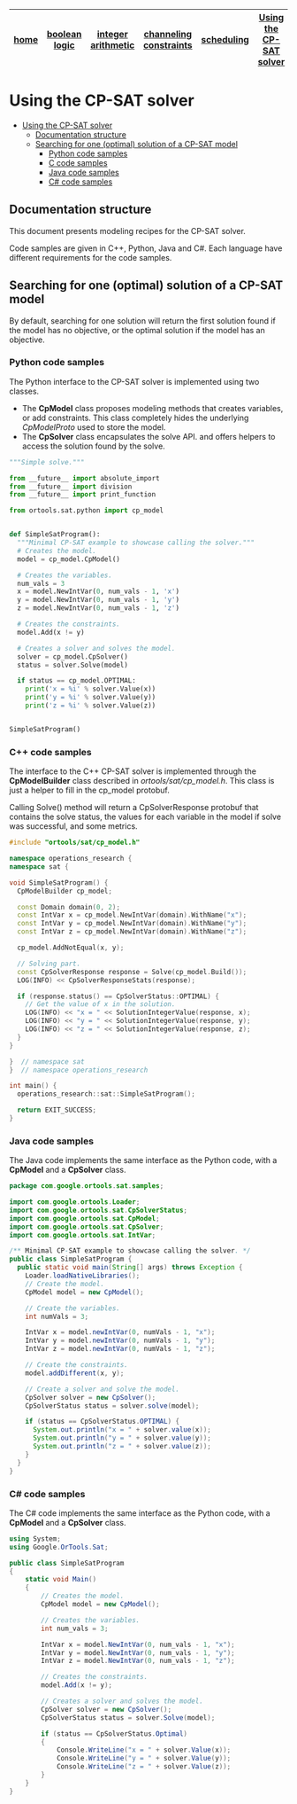 | [home](README.md) | [boolean logic](boolean_logic.md) | [integer arithmetic](integer_arithmetic.md) | [channeling constraints](channeling.md) | [scheduling](scheduling.md) | [Using the CP-SAT solver](solver.md) | [Model manipulation](model.md) | [Python API](https://google.github.io/or-tools/python/ortools/sat/python/cp_model.html) |
| ----------------- | --------------------------------- | ------------------------------------------- | --------------------------------------- | --------------------------- | ------------------------------------ | ------------------------------ | -------------------------------- |

# Using the CP-SAT solver



<!--ts-->
   * [Using the CP-SAT solver](#using-the-cp-sat-solver)
      * [Documentation structure](#documentation-structure)
      * [Searching for one (optimal) solution of a CP-SAT model](#searching-for-one-optimal-solution-of-a-cp-sat-model)
         * [Python code samples](#python-code-samples)
         * [C   code samples](#c-code-samples)
         * [Java code samples](#java-code-samples)
         * [C# code samples](#c-code-samples-1)

<!-- Added by: lperron, at: Tue Nov  3 17:33:06 CET 2020 -->

<!--te-->


## Documentation structure

This document presents modeling recipes for the CP-SAT solver.

Code samples are given in C++, Python, Java and C#. Each language have different
requirements for the code samples.

## Searching for one (optimal) solution of a CP-SAT model

By default, searching for one solution will return the first solution found if
the model has no objective, or the optimal solution if the model has an
objective.

### Python code samples

The Python interface to the CP-SAT solver is implemented using two classes.

*   The **CpModel** class proposes modeling methods that creates variables, or
    add constraints. This class completely hides the underlying *CpModelProto*
    used to store the model.
*   The **CpSolver** class encapsulates the solve API. and offers helpers to
    access the solution found by the solve.

```python
"""Simple solve."""

from __future__ import absolute_import
from __future__ import division
from __future__ import print_function

from ortools.sat.python import cp_model


def SimpleSatProgram():
  """Minimal CP-SAT example to showcase calling the solver."""
  # Creates the model.
  model = cp_model.CpModel()

  # Creates the variables.
  num_vals = 3
  x = model.NewIntVar(0, num_vals - 1, 'x')
  y = model.NewIntVar(0, num_vals - 1, 'y')
  z = model.NewIntVar(0, num_vals - 1, 'z')

  # Creates the constraints.
  model.Add(x != y)

  # Creates a solver and solves the model.
  solver = cp_model.CpSolver()
  status = solver.Solve(model)

  if status == cp_model.OPTIMAL:
    print('x = %i' % solver.Value(x))
    print('y = %i' % solver.Value(y))
    print('z = %i' % solver.Value(z))


SimpleSatProgram()
```

### C++ code samples

The interface to the C++ CP-SAT solver is implemented through the
**CpModelBuilder** class described in *ortools/sat/cp_model.h*.
This class is just a helper to fill in the cp_model protobuf.

Calling Solve() method will return a CpSolverResponse protobuf that contains the
solve status, the values for each variable in the model if solve was successful,
and some metrics.

```cpp
#include "ortools/sat/cp_model.h"

namespace operations_research {
namespace sat {

void SimpleSatProgram() {
  CpModelBuilder cp_model;

  const Domain domain(0, 2);
  const IntVar x = cp_model.NewIntVar(domain).WithName("x");
  const IntVar y = cp_model.NewIntVar(domain).WithName("y");
  const IntVar z = cp_model.NewIntVar(domain).WithName("z");

  cp_model.AddNotEqual(x, y);

  // Solving part.
  const CpSolverResponse response = Solve(cp_model.Build());
  LOG(INFO) << CpSolverResponseStats(response);

  if (response.status() == CpSolverStatus::OPTIMAL) {
    // Get the value of x in the solution.
    LOG(INFO) << "x = " << SolutionIntegerValue(response, x);
    LOG(INFO) << "y = " << SolutionIntegerValue(response, y);
    LOG(INFO) << "z = " << SolutionIntegerValue(response, z);
  }
}

}  // namespace sat
}  // namespace operations_research

int main() {
  operations_research::sat::SimpleSatProgram();

  return EXIT_SUCCESS;
}
```

### Java code samples

The Java code implements the same interface as the Python code, with a
**CpModel** and a **CpSolver** class.

```java
package com.google.ortools.sat.samples;

import com.google.ortools.Loader;
import com.google.ortools.sat.CpSolverStatus;
import com.google.ortools.sat.CpModel;
import com.google.ortools.sat.CpSolver;
import com.google.ortools.sat.IntVar;

/** Minimal CP-SAT example to showcase calling the solver. */
public class SimpleSatProgram {
  public static void main(String[] args) throws Exception {
    Loader.loadNativeLibraries();
    // Create the model.
    CpModel model = new CpModel();

    // Create the variables.
    int numVals = 3;

    IntVar x = model.newIntVar(0, numVals - 1, "x");
    IntVar y = model.newIntVar(0, numVals - 1, "y");
    IntVar z = model.newIntVar(0, numVals - 1, "z");

    // Create the constraints.
    model.addDifferent(x, y);

    // Create a solver and solve the model.
    CpSolver solver = new CpSolver();
    CpSolverStatus status = solver.solve(model);

    if (status == CpSolverStatus.OPTIMAL) {
      System.out.println("x = " + solver.value(x));
      System.out.println("y = " + solver.value(y));
      System.out.println("z = " + solver.value(z));
    }
  }
}
```

### C\# code samples

The C\# code implements the same interface as the Python code, with a
**CpModel** and a **CpSolver** class.


```cs
using System;
using Google.OrTools.Sat;

public class SimpleSatProgram
{
    static void Main()
    {
        // Creates the model.
        CpModel model = new CpModel();

        // Creates the variables.
        int num_vals = 3;

        IntVar x = model.NewIntVar(0, num_vals - 1, "x");
        IntVar y = model.NewIntVar(0, num_vals - 1, "y");
        IntVar z = model.NewIntVar(0, num_vals - 1, "z");

        // Creates the constraints.
        model.Add(x != y);

        // Creates a solver and solves the model.
        CpSolver solver = new CpSolver();
        CpSolverStatus status = solver.Solve(model);

        if (status == CpSolverStatus.Optimal)
        {
            Console.WriteLine("x = " + solver.Value(x));
            Console.WriteLine("y = " + solver.Value(y));
            Console.WriteLine("z = " + solver.Value(z));
        }
    }
}
```
